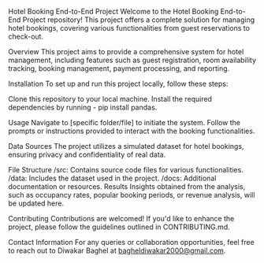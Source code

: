 Hotel Booking End-to-End Project
Welcome to the Hotel Booking End-to-End Project repository! This project offers a complete solution for managing hotel bookings, covering various functionalities from guest reservations to check-out.

Overview
This project aims to provide a comprehensive system for hotel management, including features such as guest registration, room availability tracking, booking management, payment processing, and reporting.

Installation
To set up and run this project locally, follow these steps:

Clone this repository to your local machine.
Install the required dependencies by running - pip install pandas.

Usage
Navigate to [specific folder/file] to initiate the system. Follow the prompts or instructions provided to interact with the booking functionalities.

Data Sources
The project utilizes a simulated dataset for hotel bookings, ensuring privacy and confidentiality of real data.

File Structure
/src: Contains source code files for various functionalities.
/data: Includes the dataset used in the project.
/docs: Additional documentation or resources.
Results
Insights obtained from the analysis, such as occupancy rates, popular booking periods, or revenue analysis, will be updated here.

Contributing
Contributions are welcomed! If you'd like to enhance the project, please follow the guidelines outlined in CONTRIBUTING.md.

Contact Information
For any queries or collaboration opportunities, feel free to reach out to Diwakar Baghel at bagheldiwakar2000@gmail.com.
